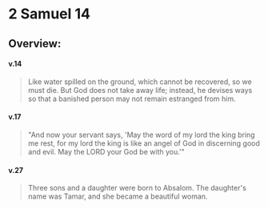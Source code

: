 # 2 Samuel 14

## Overview:


#### v.14
>Like water spilled on the ground, which cannot be recovered, so we must die. But God does not take away life; instead, he devises ways so that a banished person may not remain estranged from him.

#### v.17
>"And now your servant says, 'May the word of my lord the king bring me rest, for my lord the king is like an angel of God in discerning good and evil. May the LORD your God be with you.'"

#### v.27
>Three sons and a daughter were born to Absalom. The daughter's name was Tamar, and she became a beautiful woman.




